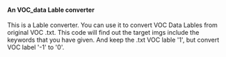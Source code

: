 #### An VOC_data Lable converter
This is a Lable converter. You can use it to convert VOC Data Lables from original VOC .txt. 
This code will find out the target imgs include the keywords that you have given.
And keep the .txt VOC lable '1', but convert VOC label '-1' to '0'.
